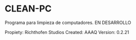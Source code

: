 # CLEAN-PC
Programa para limpieza de computadores. EN DESARROLLO

Propiety: Richthofen Studios
Created:  AAAQ
Version: 0.2.21
